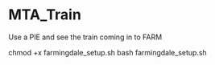 # MTA_Train
Use a PIE and see the train coming in to FARM



chmod +x farmingdale_setup.sh
bash farmingdale_setup.sh
